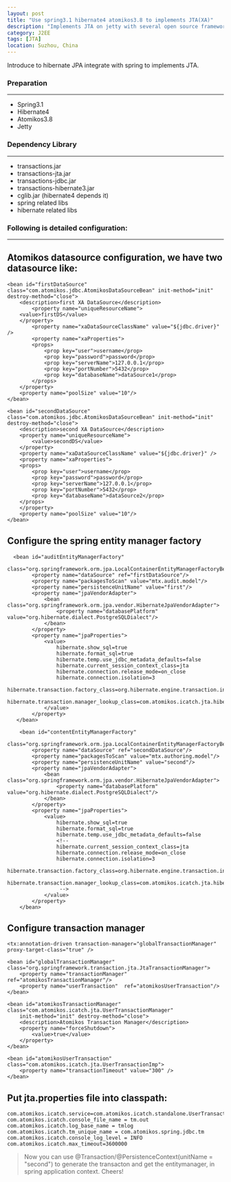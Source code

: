 ```yaml
---
layout: post
title: "Use spring3.1 hibernate4 atomikos3.8 to implements JTA(XA)"
description: "Implements JTA on jetty with several open source framework."
category: J2EE
tags: [JTA]
location: Suzhou, China
---
```

Introduce to hibernate JPA integrate with spring to implements JTA.

### Preparation
---

* Spring3.1
* Hibernate4
* Atomikos3.8
* Jetty

### Dependency Library
---

* transactions.jar
* transactions-jta.jar
* transactions-jdbc.jar
* transactions-hibernate3.jar
* cglib.jar (hibernate4 depends it)
* spring related libs
* hibernate related libs

### Following is detailed configuration:
---

## Atomikos datasource configuration, we have two datasource like:

	<bean id="firstDataSource" class="com.atomikos.jdbc.AtomikosDataSourceBean" init-method="init" destroy-method="close">
		<description>first XA DataSource</description>
			<property name="uniqueResourceName">
		<value>firstDS</value>
		</property>
			<property name="xaDataSourceClassName" value="${jdbc.driver}" />
			<property name="xaProperties">
			<props>
				<prop key="user">username</prop>
				<prop key="password">password</prop>
				<prop key="serverName">127.0.0.1</prop>
				<prop key="portNumber">5432</prop>
				<prop key="databaseName">dataSource1</prop>
			</props>
		</property>
		<property name="poolSize" value="10"/>
	</bean>

	<bean id="secondDataSource" class="com.atomikos.jdbc.AtomikosDataSourceBean" init-method="init" destroy-method="close">
		<description>second XA DataSource</description>
		<property name="uniqueResourceName">
			<value>secondDS</value>
		</property>
		<property name="xaDataSourceClassName" value="${jdbc.driver}" />
		<property name="xaProperties">
		<props>
			<prop key="user">username</prop>
			<prop key="password">password</prop>
			<prop key="serverName">127.0.0.1</prop>
			<prop key="portNumber">5432</prop>
			<prop key="databaseName">dataSource2</prop>
		</props>
		</property>
		<property name="poolSize" value="10"/>
	</bean>

## Configure the spring entity manager factory

	  <bean id="auditEntityManagerFactory"
	          class="org.springframework.orm.jpa.LocalContainerEntityManagerFactoryBean">
	        <property name="dataSource" ref="firstDataSource"/>
	        <property name="packagesToScan" value="mtx.audit.model"/>
	        <property name="persistenceUnitName" value="first"/>
	        <property name="jpaVendorAdapter">
	            <bean class="org.springframework.orm.jpa.vendor.HibernateJpaVendorAdapter">
	                <property name="databasePlatform" value="org.hibernate.dialect.PostgreSQLDialect"/>
	            </bean>
	        </property>
	        <property name="jpaProperties">
	            <value>
	                hibernate.show_sql=true
	                hibernate.format_sql=true
	                hibernate.temp.use_jdbc_metadata_defaults=false
	                hibernate.current_session_context_class=jta
	                hibernate.connection.release_mode=on_close
	                hibernate.connection.isolation=3
	              	hibernate.transaction.factory_class=org.hibernate.engine.transaction.internal.jta.CMTTransactionFactory
	                hibernate.transaction.manager_lookup_class=com.atomikos.icatch.jta.hibernate3.TransactionManagerLookup
	            </value>
	        </property>
	   </bean>

	    <bean id="contentEntityManagerFactory"
	          class="org.springframework.orm.jpa.LocalContainerEntityManagerFactoryBean">
	       	<property name="dataSource" ref="secondDataSource"/>
	        <property name="packagesToScan" value="mtx.authoring.model"/>
	        <property name="persistenceUnitName" value="second"/>
	        <property name="jpaVendorAdapter">
	            <bean class="org.springframework.orm.jpa.vendor.HibernateJpaVendorAdapter">
	                <property name="databasePlatform" value="org.hibernate.dialect.PostgreSQLDialect"/>
	            </bean>
	        </property>
	        <property name="jpaProperties">
	            <value>
	                hibernate.show_sql=true
	                hibernate.format_sql=true
	                hibernate.temp.use_jdbc_metadata_defaults=false
	                <!--
	                hibernate.current_session_context_class=jta
	                hibernate.connection.release_mode=on_close
	                hibernate.connection.isolation=3
	                hibernate.transaction.factory_class=org.hibernate.engine.transaction.internal.jta.CMTTransactionFactory
	                hibernate.transaction.manager_lookup_class=com.atomikos.icatch.jta.hibernate3.TransactionManagerLookup
	                 -->
	            </value>
	        </property>
	    </bean>

## Configure transaction manager

	<tx:annotation-driven transaction-manager="globalTransactionManager" proxy-target-class="true" />

	<bean id="globalTransactionManager" class="org.springframework.transaction.jta.JtaTransactionManager">
		<property name="transactionManager" ref="atomikosTransactionManager"/>
		<property name="userTransaction"  ref="atomikosUserTransaction"/>
	</bean>

	<bean id="atomikosTransactionManager" class="com.atomikos.icatch.jta.UserTransactionManager"
		init-method="init" destroy-method="close">
		<description>Atomikos Transaction Manager</description>
		<property name="forceShutdown">
			<value>true</value>
		</property>
	</bean>

	<bean id="atomikosUserTransaction" class="com.atomikos.icatch.jta.UserTransactionImp">
		<property name="transactionTimeout" value="300" />
	</bean>

## Put jta.properties file into classpath:

	com.atomikos.icatch.service=com.atomikos.icatch.standalone.UserTransactionServiceFactory
	com.atomikos.icatch.console_file_name = tm.out
	com.atomikos.icatch.log_base_name = tmlog
	com.atomikos.icatch.tm_unique_name = com.atomikos.spring.jdbc.tm
	com.atomikos.icatch.console_log_level = INFO
	com.atomikos.icatch.max_timeout=3600000

> Now you can use @Transaction/@PersistenceContext(unitName = "second") to generate the transacton and get the entitymanager, in spring application context.
> Cheers!
